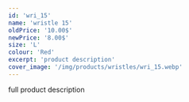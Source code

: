 ```yaml
---
id: 'wri_15'
name: 'wristle 15'
oldPrice: '10.00$'
newPrice: '8.00$'
size: 'L'
colour: 'Red'
excerpt: 'product description'
cover_image: '/img/products/wristles/wri_15.webp'
---
```

full product description
